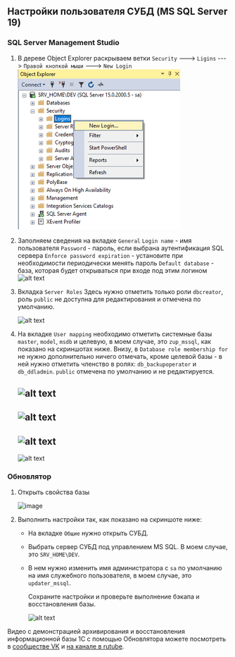 ## Настройки пользователя СУБД (MS SQL Server 19)

### SQL Server Management Studio
1. В дереве Object Explorer раскрываем ветки ```Security``` ---> ```Ligins``` ---> ```Правой кнопкой мыши``` ---> ```New Login```
![alt text](<00. Дерево Object Explorer.png>)

2. Заполняем сведения на вкладке ```General```
```Login name``` - имя пользователя
```Password``` - пароль, если выбрана аутентификация SQL сервера
```Enforce password expiration``` - установите при необходимости периодически менять пароль
```Default database``` - база, которая будет открываться при входе под этим логином
![alt text](<01. Свойства логина - вкладка General.png>)

3. Вкладка ```Server Roles```
Здесь нужно отметить только роли ```dbcreator```, роль ```public``` не доступна для редактирования и отмечена по умолчанию.

    ![alt text](<02. Свойства логина - вкладка Server Roles.png>)

4. На вкладке ```User mapping``` необходимо отметить системные базы ```master```, ```model```, ```msdb``` и целевую, в моем случае, это ```zup_mssql```, как показано на скриншотах ниже.
Внизу, в ```Database role membership for``` не нужно дополнительно ничего отмечать, кроме целевой базы - в ней нужно отметить членство в ролях: ```db_backupoperator``` и ```db_ddladmin```. ```public``` отмечена по умолчанию и не редактируется.

    ![alt text](<03. Свойства логина - вкладка User Mapping база master.png>)
    ---
    ![alt text](<04. Свойства логина - вкладка User Mapping база model.png>)
    ---
    ![alt text](<05. Свойства логина - вкладка User Mapping база msdb.png>)
    ---
    ![alt text](<06. Свойства логина - вкладка User Mapping целевая база.png>)

### Обновлятор

1. Открыть свойства базы

   <img width="649" height="1031" alt="image" src="https://github.com/user-attachments/assets/f5427900-a76f-4648-a8c1-e5a0b2aa938f"/>

3. Выполнить настройки так, как показано на скриншоте ниже:
    * На вкладке ```Общие``` нужно открыть СУБД.
    * Выбрать сервер СУБД под управлением MS SQL. В моем случае, это ```SRV_HOME\DEV```.
    * В нем нужно изменить имя администратора с ```sa``` по умолчанию на имя служебного пользователя, в моем случае, это ```updater_mssql```.

        Сохраните настройки и проверьте выполнение бэкапа и восстановления базы.

        ![alt text](<07. Настройки в Обновляторе.png>)


Видео с демонстрацией архивирования и восстановления информационной базы 1С с помощью Обновлятора можете посмотреть в [сообществе VK](https://vk.com/club230942526) и [на канале в rutube](https://rutube.ru/channel/766472/playlists/).

